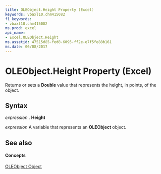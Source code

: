 ```yaml
---
title: OLEObject.Height Property (Excel)
keywords: vbaxl10.chm415082
f1_keywords:
- vbaxl10.chm415082
ms.prod: excel
api_name:
- Excel.OLEObject.Height
ms.assetid: 47515d85-fed8-6095-ff2e-e7f5fe88b161
ms.date: 06/08/2017
---
```



# OLEObject.Height Property (Excel)

Returns or sets a  **Double** value that represents the height, in points, of the object.


## Syntax

 _expression_ . **Height**

 _expression_ A variable that represents an **OLEObject** object.


## See also


#### Concepts


[OLEObject Object](Excel.OLEObject.md)

